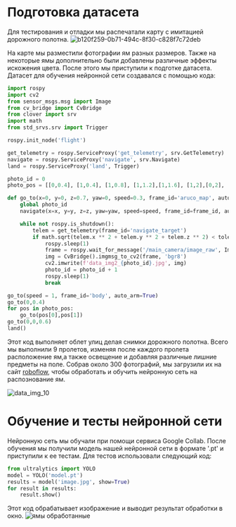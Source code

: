 
# Подготовка датасета
Для тестирования и отладки мы распечатали карту с имитацией дорожного полотна.
![b120f259-0b71-494c-8f30-c828f7c72deb](https://github.com/user-attachments/assets/68eca9f4-c178-47d2-af95-b5983d7c2133)

На карте мы разместили фотографии ям разных размеров. Также на некоторые ямы дополнительно были добавлены различные эффекты искожения цвета. После этого мы приступили к подготке датасета.
Датасет для обучения нейронной сети создавался с помощью кода:
```python
import rospy
import cv2
from sensor_msgs.msg import Image
from cv_bridge import CvBridge
from clover import srv
import math
from std_srvs.srv import Trigger

rospy.init_node('flight')

get_telemetry = rospy.ServiceProxy('get_telemetry', srv.GetTelemetry)
navigate = rospy.ServiceProxy('navigate', srv.Navigate)
land = rospy.ServiceProxy('land', Trigger)

photo_id = 0
photo_pos = [[0,0.4], [1,0.4], [1,0.8], [1,1.2],[1,1.6], [1,2],[0,2], [0,0.4]]

def go_to(x=0, y=0, z=0.7, yaw=0, speed=0.3, frame_id='aruco_map', auto_arm=False, tolerance=0.15):
    global photo_id
    navigate(x=x, y=y, z=z, yaw=yaw, speed=speed, frame_id=frame_id, auto_arm=auto_arm)

    while not rospy.is_shutdown():
        telem = get_telemetry(frame_id='navigate_target')
        if math.sqrt(telem.x ** 2 + telem.y ** 2 + telem.z ** 2) < tolerance:
            rospy.sleep(1)
            frame = rospy.wait_for_message('/main_camera/image_raw', Image)
            img = CvBridge().imgmsg_to_cv2(frame, 'bgr8')
            cv2.imwrite(f'data_img2_{photo_id}.jpg', img)
            photo_id = photo_id + 1
            rospy.sleep(1)
            break

go_to(speed = 1, frame_id='body', auto_arm=True)
go_to(0,0.4)
for pos in photo_pos:
    go_to(pos[0],pos[1])
go_to(0,0,0.6)
land()
```

Этот код выполняет облет улиц делая снимки дорожного полотна. Всего мы выполнили 9 пролетов, изменяя после каждого пролета расположение ям,а также освещение и добавляя различные лишние предметы на поле. Собрав около 300 фотографий, мы загрузили их на сайт [roboflow](
https://app.roboflow.com/login), чтобы обработать и обучить нейронную сеть на распознование ям.

![data_img_10](https://github.com/user-attachments/assets/5ff84f07-7390-4d1f-8c10-0e6caf8e60da)

# Обучение и тесты нейронной сети

Нейронную сеть мы обучали при помощи сервиса Google Сollab. 
После обучения мы получили модель нашей нейронной сети в формате '.pt' и приступили к ее тестам. Для тестов использовали следующий код:
```python
from ultralytics import YOLO
model = YOLO('model.pt')
results = model('image.jpg', show=True)
for result in results:
    result.show()
```
Этот код обрабатывает изображение и выводит результат обработки в окно. 
![ямы обработанные](https://github.com/user-attachments/assets/b8daf493-6297-4035-a97a-ad7c955f619a)


